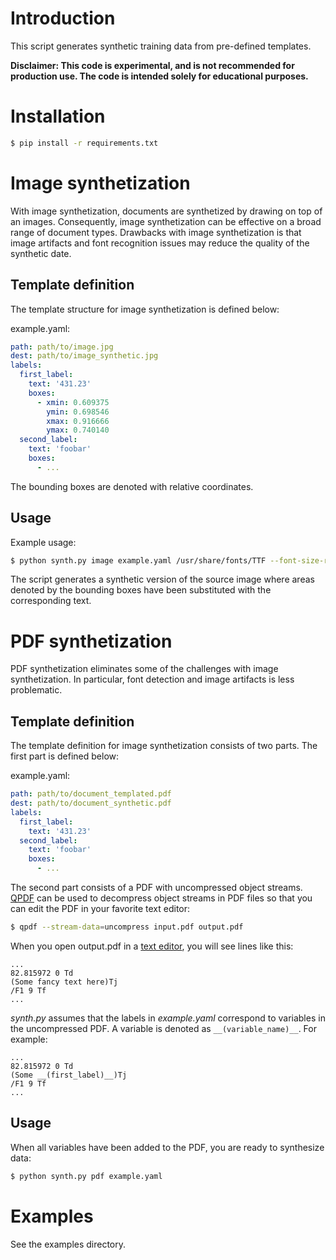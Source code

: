 # Introduction

This script generates synthetic training data from pre-defined templates.

**Disclaimer: This code is experimental, and is not recommended for production use. The code is intended solely for educational purposes.**

# Installation
``` bash
$ pip install -r requirements.txt
```

# Image synthetization
With image synthetization, documents are synthetized by drawing on top of an images.
Consequently, image synthetization can be effective on a broad range of document types.
Drawbacks with image synthetization is that image artifacts and font recognition issues
may reduce the quality of the synthetic date.

## Template definition
The template structure for image synthetization is defined below:

example.yaml:
``` yaml
path: path/to/image.jpg
dest: path/to/image_synthetic.jpg
labels:
  first_label:
    text: '431.23'
    boxes:
      - xmin: 0.609375
        ymin: 0.698546
        xmax: 0.916666
        ymax: 0.740140
  second_label:
    text: 'foobar'
    boxes:
      - ...
```

The bounding boxes are denoted with relative coordinates.

## Usage
Example usage:
``` bash
$ python synth.py image example.yaml /usr/share/fonts/TTF --font-size-range 40:60
```

The script generates a synthetic version of the source image where areas denoted by the bounding boxes have been substituted with the corresponding text.

# PDF synthetization
PDF synthetization eliminates some of the challenges with image synthetization. In particular, font detection
and image artifacts is less problematic.

## Template definition
The template definition for image synthetization consists of two parts. The first part is defined below:

example.yaml:
``` yaml
path: path/to/document_templated.pdf
dest: path/to/document_synthetic.pdf
labels:
  first_label:
    text: '431.23'
  second_label:
    text: 'foobar'
    boxes:
      - ...
```

The second part consists of a PDF with uncompressed object streams. [QPDF](https://github.com/qpdf/qpdf) can
be used to decompress object streams in PDF files so that you can edit the PDF in your favorite text editor:

```bash
$ qpdf --stream-data=uncompress input.pdf output.pdf
```

When you open output.pdf in a [text editor](https://www.vim.org), you will see lines like this:

``` PDF
...
82.815972 0 Td
(Some fancy text here)Tj
/F1 9 Tf
...
```

_synth.py_ assumes that the labels in _example.yaml_ correspond to variables in the uncompressed PDF. A variable is denoted as `__(variable_name)__`. For example:

``` PDF
...
82.815972 0 Td
(Some __(first_label)__)Tj
/F1 9 Tf
...
```

## Usage
When all variables have been added to the PDF, you are ready to synthesize data:

```bash
$ python synth.py pdf example.yaml
```

# Examples
See the examples directory.
